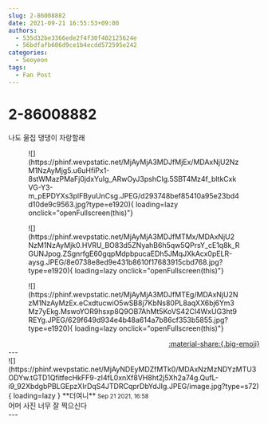 ```yaml
---
slug: 2-86008882
date: 2021-09-21 16:55:53+09:00
authors:
  - 535d32be3366ede2f4f30f402125624e
  - 56bdfafb606d9ce1b4ecdd572595e242
categories:
  - Seoyeon
tags:
  - Fan Post
---
```


# 2-86008882

<div class="post-container" markdown="1">
<div class="content-container md-sidebar__scrollwrap" markdown="1">

나도 울집 댕댕이 자랑할래<br>
<figure markdown="1">
![](https://phinf.wevpstatic.net/MjAyMjA3MDJfMjEx/MDAxNjU2NzM1NzAyMjg5.u6uHfiPx1-8stWMazPMaFj0jdxYuIg_ARwOyJ3pshCIg.5SBT4Mz4f_bltkCxkVG-Y3-m_pEPDYXs3plFByuUnCsg.JPEG/d293748bef85410a95e23bd4d10de9c9563.jpg?type=e1920){ loading=lazy onclick="openFullscreen(this)"}
</figure>

<figure markdown="1">
![](https://phinf.wevpstatic.net/MjAyMjA3MDJfMTMx/MDAxNjU2NzM1NzAyMjk0.HVRU_BO83d5ZNyahB6h5qw5QPrsY_cE1q8k_RGUNJpog.ZSgnrfgE60gqpMdpbpucaEDh5JMqJXkAcx0pELR-aysg.JPEG/8e0738e8ed9e431b8610f17683915cbd768.jpg?type=e1920){ loading=lazy onclick="openFullscreen(this)"}
</figure>

<figure markdown="1">
![](https://phinf.wevpstatic.net/MjAyMjA3MDJfMTEg/MDAxNjU2NzM1NzAyMzEx.eCxdtucwiO5wSB8j7KbNs80PL8aqXX6bj6Ym3Mz7yEkg.MswoYOR9hsxp8Q9OB7AhMt5KoVS42Cl4WxUG3ht9REYg.JPEG/629f649d934e4b48a614a7b86cf353b5855.jpg?type=e1920){ loading=lazy onclick="openFullscreen(this)"}
</figure>


</div>
</div>

<div style="text-align: right;" markdown="1">
<a href="https://weverse.io/fromis9/fanpost/2-86008882" style="text-align: right;">:material-share:{.big-emoji}</a>
</div>
---

<div class="comments-container md-sidebar__scrollwrap" markdown="1">
<div class="comment" markdown="1">
<div class='id-container' markdown="1">
![](https://phinf.wevpstatic.net/MjAyNDEyMDZfMTk0/MDAxNzMzNDYzMTU3ODYw.tGTD1QfitfecHkFF9-zI4fL0xnXf8VH8ht2j5Xh2a74g.QufL-i9_92XbdgbPBLGEpzXIrDqS4JTDRCqprDbYdJIg.JPEG/image.jpg?type=s72){ loading=lazy }
**<span class="artist">더여니</span>** <small>Sep 21 2021, 16:58</small><br>
</div>
<div class='comment-body' markdown="1">
어머 사진 너무 잘 찍으신다
</div>
</div>
</div>
---
